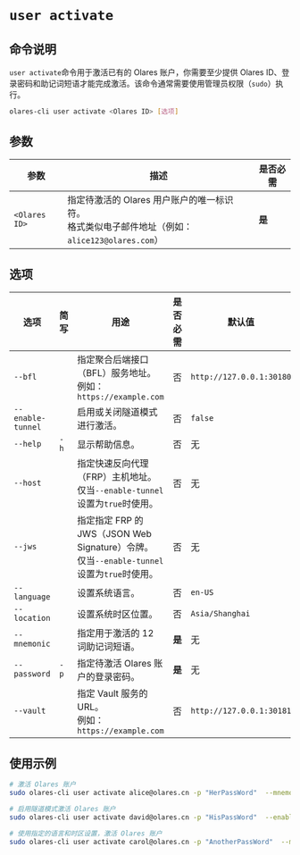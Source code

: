 # `user activate`

## 命令说明

`user activate`命令用于激活已有的 Olares 账户，你需要至少提供 Olares ID、登录密码和助记词短语才能完成激活。该命令通常需要使用管理员权限（`sudo`）执行。

```bash
olares-cli user activate <Olares ID> [选项]
```
## 参数

| 参数 | 描述 | 是否必需 |
|--|--|--|
| `<Olares ID>` | 指定待激活的 Olares 用户账户的唯一标识符。<br>格式类似电子邮件地址（例如：`alice123@olares.com`）| **是** |

## 选项

| 选项 | 简写 | 用途 | 是否必需 | 默认值 |
|--|--|--|--|--|
| `--bfl` | | 指定聚合后端接口（BFL）服务地址。<br>例如：`https://example.com` | 否 | `http://127.0.0.1:30180` |
| `--enable-tunnel` | | 启用或关闭隧道模式进行激活。 | 否 | `false` |
| `--help` | `-h` | 显示帮助信息。 | 否 | 无 |
| `--host` | | 指定快速反向代理（FRP）主机地址。<br>仅当`--enable-tunnel`设置为`true`时使用。 | 否 | 无 |
| `--jws` | | 指定指定 FRP 的 JWS（JSON Web Signature）令牌。<br>仅当`--enable-tunnel`设置为`true`时使用。| 否 | 无 |
| `--language` | | 设置系统语言。| 否 | `en-US` |
| `--location` | | 设置系统时区位置。 | 否 | `Asia/Shanghai` |
| `--mnemonic` | | 指定用于激活的 12 词助记词短语。 | **是** | 无 |
| `--password` | `-p` | 指定待激活 Olares 账户的登录密码。 | **是** | 无 |
| `--vault` | | 指定 Vault 服务的 URL。<br>例如：`https://example.com` | 否 | `http://127.0.0.1:30181` |

## 使用示例

```bash
# 激活 Olares 账户
sudo olares-cli user activate alice@olares.cn -p "HerPassWord"  --mnemonic "apple banana cherry door eagle forest grape house island jacket kite lemon"

# 启用隧道模式激活 Olares 账户
sudo olares-cli user activate david@olares.cn -p "HisPassWord"  --enable-tunnel --host "frp-gateway.olares.com"  --jws "eyJhbGciOiJIUzI1NiIsInR5cCI6IkpXVCJ9.demo.signature"  --bfl http://127.0.0.1:30180 --vault http://127.0.0.1:30180/server  --mnemonic "apple banana cherry door eagle forest grape house island jacket kite lemon"

# 使用指定的语言和时区设置，激活 Olares 账户
sudo olares-cli user activate carol@olares.cn -p "AnotherPassWord"  --mnemonic "alpha beta gamma delta epsilon zeta eta theta iota kappa lambda mu"  --language "cn-ZH" --location "Asia/Shanghai"
```